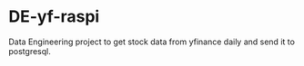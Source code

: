 # DE-yf-raspi
Data Engineering project to get stock data from yfinance daily and send it to postgresql.
